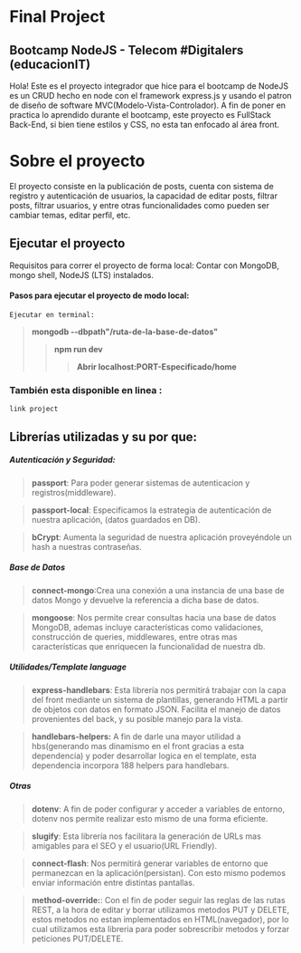 # Final Project
## Bootcamp NodeJS - Telecom #Digitalers (educacionIT)
Hola! Este es el proyecto integrador que hice para el bootcamp de NodeJS es un CRUD hecho en node con el framework express.js y usando el patron de diseño de software MVC(Modelo-Vista-Controlador).
A fin de poner en practica lo aprendido durante el bootcamp, este proyecto es FullStack Back-End, si bien tiene estilos y CSS, no esta tan enfocado al área front.

# Sobre el proyecto
El proyecto consiste en la publicación de posts, cuenta con sistema de registro y autenticación de usuarios, la capacidad de editar posts, filtrar posts, filtrar usuarios, y entre otras funcionalidades como pueden ser cambiar temas, editar perfil, etc.

## Ejecutar el proyecto
Requisitos para correr el proyecto de forma local: Contar con MongoDB, mongo shell, NodeJS (LTS) instalados.
#### Pasos para ejecutar el proyecto de modo local:
`Ejecutar en terminal:`
> **mongodb --dbpath"/ruta-de-la-base-de-datos"**
> > **npm run dev**
> > > **Abrir localhost:PORT-Especificado/home**
### También esta disponible en linea :
``link project``

## Librerías utilizadas y su por que:
##### Autenticación y Seguridad:
>**passport**: Para poder generar sistemas de autenticacion y registros(middleware).

>**passport-local**: Especificamos la estrategia de autenticación de nuestra aplicación, (datos guardados en DB).

>**bCrypt**: Aumenta la seguridad de nuestra aplicación proveyéndole un hash a nuestras contraseñas. 
##### Base de Datos
>**connect-mongo**:Crea una conexión a una instancia de una base de datos Mongo y devuelve la referencia a dicha base de datos.

>**mongoose**: Nos permite crear consultas hacia una base de datos MongoDB, ademas incluye características como validaciones, construcción de queries, middlewares, entre otras mas características que enriquecen la funcionalidad de nuestra db.
##### Utilidades/Template language
>**express-handlebars**: Esta librería nos permitirá trabajar con la capa del front mediante un sistema de plantillas, generando HTML a partir de objetos con datos en formato JSON. Facilita el manejo de datos provenientes del back, y su posible manejo para la vista.

>**handlebars-helpers:** A fin de darle una mayor utilidad a hbs(generando mas dinamismo en el front gracias a esta dependencia)  y poder desarrollar logica en el template, esta dependencia incorpora 188 helpers para handlebars.

##### Otras
>**dotenv**: A fin de poder configurar y acceder a variables de entorno, dotenv nos permite realizar esto mismo de una forma eficiente.

>**slugify**: Esta librería nos facilitara la generación de URLs mas amigables para el SEO y el usuario(URL Friendly).

>**connect-flash**: Nos permitirá generar variables de entorno que permanezcan en la aplicación(persistan). Con esto mismo podemos enviar información entre distintas pantallas.

>**method-override:**: Con el fin de poder seguir las reglas de las rutas REST, a la hora de editar y borrar utilizamos metodos PUT y DELETE, estos metodos no estan implementados en HTML(navegador), por lo cual utilizamos esta libreria para poder sobrescribir metodos y forzar peticiones PUT/DELETE.